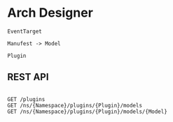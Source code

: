 # Arch Designer

```plain
EventTarget

Manufest -> Model

Plugin
```

## REST API

```plain

GET /plugins
GET /ns/{Namespace}/plugins/{Plugin}/models
GET /ns/{Namespace}/plugins/{Plugin}/models/{Model}
```
